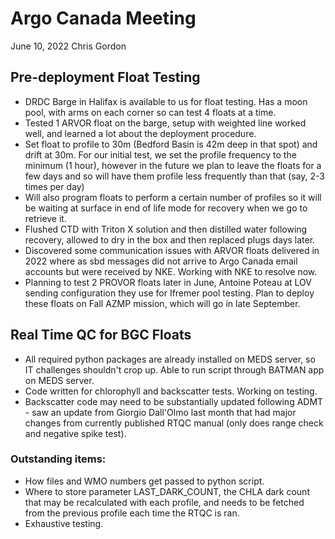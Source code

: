 # Argo Canada Meeting

June 10, 2022
Chris Gordon

## Pre-deployment Float Testing

- DRDC Barge in Halifax is available to us for float testing. Has a moon pool,
with arms on each corner so can test 4 floats at a time.
- Tested 1 ARVOR float on the barge, setup with weighted line worked well, and
learned a lot about the deployment procedure.
- Set float to profile to 30m (Bedford Basin is 42m deep in that spot) and
drift at 30m. For our initial test, we set the profile frequency to the minimum
(1 hour), however in the future we plan to leave the floats for a few days and
so will have them profile less frequently than that (say, 2-3 times per day)
- Will also program floats to perform a certain number of profiles so it will
be waiting at surface in end of life mode for recovery when we go to retrieve
it.
- Flushed CTD with Triton X solution and then distilled water following
recovery, allowed to dry in the box and then replaced plugs days later.
- Discovered some communication issues with ARVOR floats delivered in 2022
where as sbd messages did not arrive to Argo Canada email accounts but were
received by NKE. Working with NKE to resolve now.
- Planning to test 2 PROVOR floats later in June, Antoine Poteau at LOV sending
configuration they use for Ifremer pool testing. Plan to deploy these floats on
Fall AZMP mission, which will go in late September. 

## Real Time QC for BGC Floats

- All required python packages are already installed on MEDS server, so IT
challenges shouldn't crop up. Able to run script through BATMAN app on MEDS
server. 
- Code written for chlorophyll and backscatter tests. Working on testing.
- Backscatter code may need to be substantially updated following ADMT - saw an
update from Giorgio Dall'Olmo last month that had major changes from currently
published RTQC manual (only does range check and negative spike test).

### Outstanding items: 

- How files and WMO numbers get passed to python script.
- Where to store parameter LAST_DARK_COUNT, the CHLA dark count that may be
recalculated with each profile, and needs to be fetched from the previous
profile each time the RTQC is ran.
- Exhaustive testing.

